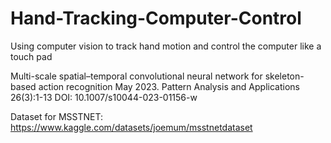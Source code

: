 # Hand-Tracking-Computer-Control
Using computer vision to track hand motion and control the computer like a touch pad

Multi-scale spatial–temporal convolutional neural network for skeleton-based action recognition 
May 2023. Pattern Analysis and Applications 26(3):1-13
DOI: 10.1007/s10044-023-01156-w

Dataset for MSSTNET: https://www.kaggle.com/datasets/joemum/msstnetdataset
